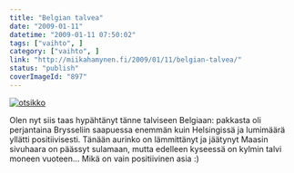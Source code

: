 ```yaml
---
title: "Belgian talvea"
date: "2009-01-11"
datetime: "2009-01-11 07:50:02"
tags: ["vaihto", ]
category: ["vaihto", ]
link: "http://miikahamynen.fi/2009/01/11/belgian-talvea/"
status: "publish"
coverImageId: "897"
---
```


[![](http://miikahamynen.fi/wp-content/uploads/2009/01/otsikko-800x290.jpg "otsikko")](http://miikahamynen.fi/2009/01/11/belgian-talvea/otsikko-2/)

Olen nyt siis taas hypähtänyt tänne talviseen Belgiaan: pakkasta oli perjantaina Brysseliin saapuessa enemmän kuin Helsingissä ja lumimäärä yllätti positiivisesti. Tänään aurinko on lämmittänyt ja jäätynyt Maasin sivuhaara on päässyt sulamaan, mutta edelleen kyseessä on kylmin talvi moneen vuoteen... Mikä on vain positiivinen asia :)
